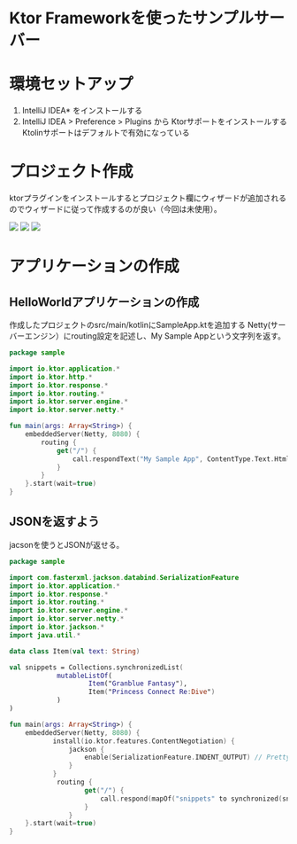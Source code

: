 Ktor Frameworkを使ったサンプルサーバー
====

# 環境セットアップ
1. IntelliJ IDEA* をインストールする
1. IntelliJ IDEA > Preference > Plugins から Ktorサポートをインストールする
Ktolinサポートはデフォルトで有効になっている

# プロジェクト作成

ktorプラグインをインストールするとプロジェクト欄にウィザードが追加されるのでウィザードに従って作成するのが良い（今回は未使用）。

![](./images/1.png)
![](./images/2.png)
![](./images/3.png)

# アプリケーションの作成
## HelloWorldアプリケーションの作成
作成したプロジェクトのsrc/main/kotlinにSampleApp.ktを追加する
Netty(サーバーエンジン）にrouting設定を記述し、My Sample Appという文字列を返す。

```kotlin
package sample

import io.ktor.application.*
import io.ktor.http.*
import io.ktor.response.*
import io.ktor.routing.*
import io.ktor.server.engine.*
import io.ktor.server.netty.*

fun main(args: Array<String>) {
    embeddedServer(Netty, 8080) {
        routing {
            get("/") {
                call.respondText("My Sample App", ContentType.Text.Html)
            }
        }
    }.start(wait=true)
}

```

## JSONを返すよう
jacsonを使うとJSONが返せる。

```kotlin
package sample

import com.fasterxml.jackson.databind.SerializationFeature
import io.ktor.application.*
import io.ktor.response.*
import io.ktor.routing.*
import io.ktor.server.engine.*
import io.ktor.server.netty.*
import io.ktor.jackson.*
import java.util.*

data class Item(val text: String)

val snippets = Collections.synchronizedList(
            mutableListOf(
                    Item("Granblue Fantasy"),
                    Item("Princess Connect Re:Dive")
            )
)

fun main(args: Array<String>) {
    embeddedServer(Netty, 8080) {
           install(io.ktor.features.ContentNegotiation) {
               jackson {
                   enable(SerializationFeature.INDENT_OUTPUT) // Pretty Prints the JSON
               }
           }
            routing {
                   get("/") {
                       call.respond(mapOf("snippets" to synchronized(snippets){ snippets.toList()}))
                   }
               }
    }.start(wait=true)
}

```